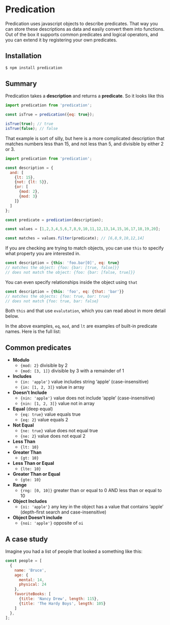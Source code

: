 # Predication

Predication uses javascript objects to describe predicates. That way you can store these descriptions as data and easily convert them into functions. Out of the box it supports common predicates and logical operators, and you can extend it by registering your own predicates.

## Installation

```bash
$ npm install predication
```

## Summary

Predication takes a **description** and returns a **predicate**. So it looks like this

```javascript
import predication from 'predication';

const isTrue = predication({eq: true});

isTrue(true); // true
isTrue(false); // false
```

That example is sort of silly, but here is a more complicated description that matches numbers less than 15, and not less than 5, and divisible by either 2 or 3.

```javascript
import predication from 'predication';

const description = {
  and: [
    {lt: 15},
    {not: {lt: 5}},
    {or: [
      {mod: 2},
      {mod: 3}
    ]}
  ]
};

const predicate = predication(description);

const values = [1,2,3,4,5,6,7,8,9,10,11,12,13,14,15,16,17,18,19,20];

const matches = values.filter(predicate); // [6,8,9,10,12,14]
```
If you are checking are trying to match objects, you can use `this` to specify what property you are interested in.

```javascript
const description = {this: 'foo.bar[0]', eq: true}
// matches the object: {foo: {bar: [true, false]}}
// does not match the object: {foo: {bar: [false, true]}}
```

You can even specify relationships inside the object using `that`

```javascript
const description = {this: 'foo', eq: {that: 'bar'}}
// matches the objects: {foo: true, bar: true} 
// does not match {foo: true, bar: false}
```
Both `this` and that use `evalutation`, which you can read about in more detail below.  

In the above examples, `eq`, `mod`, and `lt` are examples of built-in predicate names. Here is the full list:

## Common predicates

* **Modulo** 
  - `{mod: 2}` divisible by 2
  - `{mod: [3, 1]}` divisible by 3 with a remainder of 1
* **Includes**
  - `{in: 'apple'}` value includes string ‘apple’ (case-insensitive)
  - `{in: [1, 2, 3]}` value in array
* **Doesn’t Include**
  - `{nin: 'apple'}` value does not include ‘apple’ (case-insensitive)
  - `{nin: [1, 2, 3]}` value not in array
* **Equal** (deep equal)
  - `{eq: true}` value equals true
  - `{eq: 2}` value equals 2
* **Not Equal** 
  - `{ne: true}` value does not equal true
  - `{ne: 2}` value does not equal 2
* **Less Than**
  - `{lt: 10}`
* **Greater Than** 
  - `{gt: 10}`
* **Less Than or Equal**
  - `{lte: 10}`
* **Greater Than or Equal**
  - `{gte: 10}`
* **Range**
  - `{rng: [0, 10]}` greater than or equal to 0 AND less than or equal to 10
* **Object Includes**
  - `{oi: 'apple'}` any key in the object has a value that contains ‘apple’ (depth-first search and case-insensitive)
* **Object Doesn’t include**
  - `{noi: 'apple'}` opposite of `oi`

## A case study

Imagine you had a list of people that looked a something like this:

```javascript
const people = [
  {
    name: 'Bruce',
    age: {
      mental: 14,
      physical: 24
    },
    favoriteBooks: [
      {title: 'Nancy Drew', length: 115},
      {title: 'The Hardy Boys', length: 105}
    ]
  },
];
```



